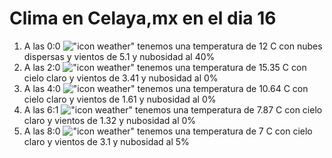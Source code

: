 # Clima en Celaya,mx en el dia 16

1. A las 0:0 !["icon weather"](http://openweathermap.org/img/w/03n.png) tenemos una temperatura de 12 C con nubes dispersas y  vientos de 5.1 y nubosidad al 40%
1. A las 2:0 !["icon weather"](http://openweathermap.org/img/w/01n.png) tenemos una temperatura de 15.35 C con cielo claro y  vientos de 3.41 y nubosidad al 0%
1. A las 4:0 !["icon weather"](http://openweathermap.org/img/w/01n.png) tenemos una temperatura de 10.64 C con cielo claro y  vientos de 1.61 y nubosidad al 0%
1. A las 6:1 !["icon weather"](http://openweathermap.org/img/w/01n.png) tenemos una temperatura de 7.87 C con cielo claro y  vientos de 1.32 y nubosidad al 0%
1. A las 8:0 !["icon weather"](http://openweathermap.org/img/w/02n.png) tenemos una temperatura de 7 C con cielo claro y  vientos de 3.1 y nubosidad al 5%
